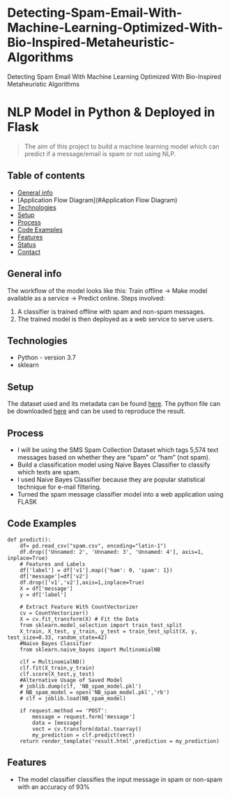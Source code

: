 # Detecting-Spam-Email-With-Machine-Learning-Optimized-With-Bio-Inspired-Metaheuristic-Algorithms
Detecting Spam Email With Machine Learning Optimized With Bio-Inspired Metaheuristic Algorithms
# NLP Model in Python & Deployed in Flask
> The aim of this project to build a machine learning model which can predict if a message/email is spam or not using NLP. 

## Table of contents
* [General info](#general-info)
* [Application Flow Diagram](#Application Flow Diagram)
* [Technologies](#technologies)
* [Setup](#setup)
* [Process](#process)
* [Code Examples](#code-examples)
* [Features](#features)
* [Status](#status)
* [Contact](#contact)

## General info
The workflow of the model looks like this: Train offline -> Make model available as a service -> Predict online. 
Steps involved:
1. A classifier is trained offline with spam and non-spam messages.
2. The trained model is then deployed as a web service to serve users.


## Technologies
* Python - version 3.7
* sklearn

## Setup

The dataset used and its metadata can be found [here](https://github.com/siddharthoza/NLP-model-for-Spam-E-mail-classification/tree/master/Data). The python file can be downloaded [here](https://github.com/siddharthoza/NLP-model-for-Spam-E-mail-classification/blob/master/app.py) and can be used to reproduce the result. 


## Process

* I will be using the SMS Spam Collection Dataset which tags 5,574 text messages based on whether they are “spam” or “ham” (not spam).
* Build a classification model using Naive Bayes Classifier to classify which texts are spam.
* I used Naive Bayes Classifier because they are popular statistical technique for e-mail filtering.
* Turned the spam message classifier model into a web application using FLASK


## Code Examples

````
def predict():
	df= pd.read_csv("spam.csv", encoding="latin-1")
	df.drop(['Unnamed: 2', 'Unnamed: 3', 'Unnamed: 4'], axis=1, inplace=True)
	# Features and Labels
	df['label'] = df['v1'].map({'ham': 0, 'spam': 1})
	df['message']=df['v2']
	df.drop(['v1','v2'],axis=1,inplace=True)
	X = df['message']
	y = df['label']
	
	# Extract Feature With CountVectorizer
	cv = CountVectorizer()
	X = cv.fit_transform(X) # Fit the Data
	from sklearn.model_selection import train_test_split
	X_train, X_test, y_train, y_test = train_test_split(X, y, test_size=0.33, random_state=42)
	#Naive Bayes Classifier
	from sklearn.naive_bayes import MultinomialNB

	clf = MultinomialNB()
	clf.fit(X_train,y_train)
	clf.score(X_test,y_test)
	#Alternative Usage of Saved Model
	# joblib.dump(clf, 'NB_spam_model.pkl')
	# NB_spam_model = open('NB_spam_model.pkl','rb')
	# clf = joblib.load(NB_spam_model)

	if request.method == 'POST':
		message = request.form['message']
		data = [message]
		vect = cv.transform(data).toarray()
		my_prediction = clf.predict(vect)
	return render_template('result.html',prediction = my_prediction)
````

## Features
* The model classifier classifies the input message in spam or non-spam with an accuracy of 93% 


